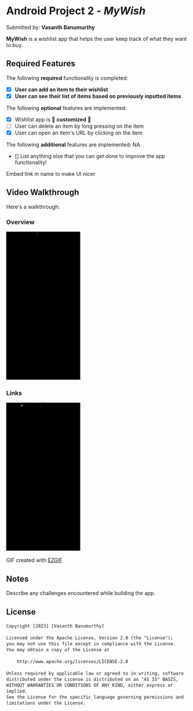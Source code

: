 # Android Project 2 - *MyWish*

Submitted by: **Vasanth Banumurthy**

**MyWish** is a wishlist app that helps the user keep track of what they want to buy.

## Required Features

The following **required** functionality is completed:

- [X] **User can add an item to their wishlist**
- [X] **User can see their list of items based on previously inputted items**

The following **optional** features are implemented:

- [X] Wishlist app is 🎨 **customized** 🎨
- [ ] User can delete an item by long pressing on the item
- [X] User can open an item's URL by clicking on the item

The following **additional** features are implemented:
NA

* [] List anything else that you can get done to improve the app functionality!

Embed link in name to make UI nicer

## Video Walkthrough

Here's a walkthrough:

### Overview

<img src="./extras/overview.gif" width="200" height="400"/>

### Links

<img src="./extras/links.gif" width="200" height="400"/>



<!-- Replace this with whatever GIF tool you used! -->
GIF created with [EZGIF](https://ezgif.com/)
<!-- Recommended tools:
[Kap](https://getkap.co/) for macOS
[ScreenToGif](https://www.screentogif.com/) for Windows
[peek](https://github.com/phw/peek) for Linux. -->

## Notes

Describe any challenges encountered while building the app.

## License

    Copyright [2023] [Vasanth Banumurthy]

    Licensed under the Apache License, Version 2.0 (the "License");
    you may not use this file except in compliance with the License.
    You may obtain a copy of the License at

        http://www.apache.org/licenses/LICENSE-2.0

    Unless required by applicable law or agreed to in writing, software
    distributed under the License is distributed on an "AS IS" BASIS,
    WITHOUT WARRANTIES OR CONDITIONS OF ANY KIND, either express or implied.
    See the License for the specific language governing permissions and
    limitations under the License.
